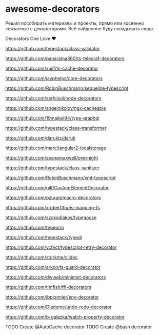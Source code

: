 # awesome-decorators

Решил пособирать материалы и проекты, прямо или косвенно связанные с декораторами. Всё найденное буду складывать сюда.

Decorators One Love ❤️

https://github.com/typestack/class-validator

https://github.com/panarama360/ts-telegraf-decorators

https://github.com/xujif/ts-cache-decorator

https://github.com/jayphelps/core-decorators

https://github.com/RobinBuschmann/sequelize-typescript

https://github.com/serhiisol/node-decorators

https://github.com/angelnikolov/ngx-cacheable

https://github.com/19majkel94/type-graphql

https://github.com/typestack/class-transformer

https://github.com/darukjs/daruk

https://github.com/marcj/angular2-localstorage

https://github.com/seanpmaxwell/overnight

https://github.com/typestack/class-sanitizer

https://github.com/RobinBuschmann/xml-typescript

https://github.com/gilf/CustomElementDecorator

https://github.com/pzuraq/macro-decorators

https://github.com/xrobert35/es-mapping-ts

https://github.com/szokodiakos/typegoose

https://github.com/typeorm

https://github.com/typestack/typedi

https://github.com/vcfvct/typescript-retry-decorator

https://github.com/storkme/clidec

https://github.com/arkon/ts-guard-decorator

https://github.com/dwieeb/minimist-decorators

https://github.com/timfish/ffi-decorators

https://github.com/jbpionnier/env-decorator

https://github.com/Diademe/undo-redo-decorator

https://github.com/b-galazka/watch-property-decorator

TODO Create @AutoCache decorator
TODO Create @bash decorator
